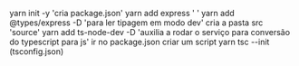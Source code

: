 yarn init -y 'cria package.json'
yarn add express ' '
yarn add @types/express -D 'para ler tipagem em modo dev'
cria a pasta src 'source'
yarn add ts-node-dev -D 'auxilia a rodar o serviço para conversão do typescript para js'
ir no package.json criar um script
yarn tsc --init (tsconfig.json)